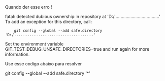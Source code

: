 Quando der esse erro !

fatal: detected dubious ownership in repository at 'D:/....................................'
To add an exception for this directory, call:

        git config --global --add safe.directory 'D:/....................................'

Set the environment variable GIT_TEST_DEBUG_UNSAFE_DIRECTORIES=true and run
again for more information.



Use esse codigo abaixo para resolver

git config --global --add safe.directory '*'



